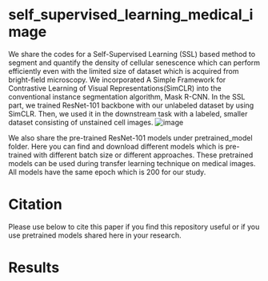 # self_supervised_learning_medical_image

We share the codes for a Self-Supervised Learning (SSL) based method to segment and quantify the density of cellular senescence which can perform efficiently even with the limited size of dataset which is acquired from bright-field microscopy. We incorporated A Simple Framework for Contrastive Learning of Visual Representations(SimCLR) into the conventional instance segmentation algorithm, Mask R-CNN. In the SSL part, we trained ResNet-101 backbone with our unlabeled dataset by using SimCLR. Then, we used it in the downstream task with a labeled, smaller dataset consisting of unstained cell images.
![image](https://user-images.githubusercontent.com/97739552/170995679-4385caaf-95be-40e2-940b-c9ee3ef7a9f7.png)


We also share the pre-trained ResNet-101 models under pretrained_model folder. Here you can find and download different models which is pre-trained with different batch size or different approaches. These pretrained models can be used during transfer learning technique on medical images. All models have the same epoch which is 200 for our study. 

# Citation
Please use below to cite this paper if you find this repository useful or if you use pretrained models shared here in your research.









# Results 
